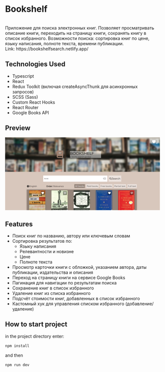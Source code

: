 # Bookshelf

<br />
Приложение для поиска электронных книг. Позволяет просматривать описание книги, переходить на страницу книги, сохранять книгу в список избранного. Возможности поиска: сортировка книг по цене, языку написания, полноте текста, времени публикации.
<br />
Link: https://bookshelfsearch.netlify.app/

## Technologies Used

- Typescript
- React
- Redux Toolkit (включая createAsyncThunk для асинхронных запросов)
- SCSS (Sass)
- Custom React Hooks
- React Router
- Google Books API

## Preview

<img src='./src/assets/images/bookshelfpreview.PNG' alt="preview">

## Features

- Поиск книг по названию, автору или ключевым словам
- Сортировка результатов по:
  - Языку написания
  - Релевантности и новизне
  - Цене
  - Полноте текста
- Просмотр карточки книги с обложкой, указанием автора, даты публикации, издательства и описания
- Переход на страницу книги на сервисе Google Books
- Пагинация для навигации по результатам поиска
- Сохранение книг в список избранного
- Удаление книг из списка избранного
- Подсчёт стоимости книг, добавленных в список избранного
- Кастомный хук для управления списком избранного (добавление/удаление)

## How to start project

in the project directory enter:

```js
npm install
```

and then

```js
npm run dev
```
